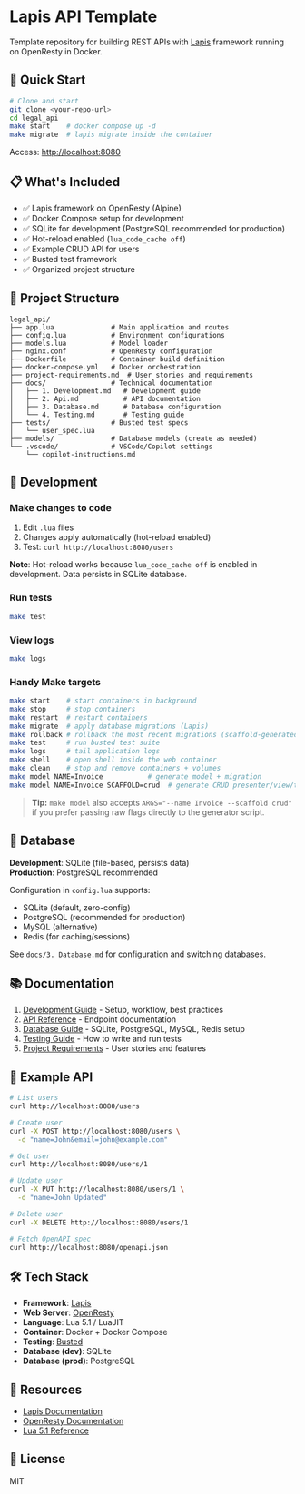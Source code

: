 # Lapis API Template

Template repository for building REST APIs with [Lapis](https://leafo.net/lapis/) framework running on OpenResty in Docker.

## 🚀 Quick Start

```bash
# Clone and start
git clone <your-repo-url>
cd legal_api
make start    # docker compose up -d
make migrate  # lapis migrate inside the container
```

Access: <http://localhost:8080>

## 📋 What's Included

- ✅ Lapis framework on OpenResty (Alpine)
- ✅ Docker Compose setup for development
- ✅ SQLite for development (PostgreSQL recommended for production)
- ✅ Hot-reload enabled (`lua_code_cache off`)
- ✅ Example CRUD API for users
- ✅ Busted test framework
- ✅ Organized project structure

## 📁 Project Structure

```
legal_api/
├── app.lua              # Main application and routes
├── config.lua           # Environment configurations
├── models.lua           # Model loader
├── nginx.conf           # OpenResty configuration
├── Dockerfile           # Container build definition
├── docker-compose.yml   # Docker orchestration
├── project-requirements.md  # User stories and requirements
├── docs/                # Technical documentation
│   ├── 1. Development.md   # Development guide
│   ├── 2. Api.md           # API documentation
│   ├── 3. Database.md      # Database configuration
│   └── 4. Testing.md       # Testing guide
├── tests/               # Busted test specs
│   └── user_spec.lua
├── models/              # Database models (create as needed)
└── .vscode/             # VSCode/Copilot settings
    └── copilot-instructions.md
```

## 🔧 Development

### Make changes to code

1. Edit `.lua` files
2. Changes apply automatically (hot-reload enabled)
3. Test: `curl http://localhost:8080/users`

**Note**: Hot-reload works because `lua_code_cache off` is enabled in development. Data persists in SQLite database.

### Run tests

```bash
make test
```

### View logs

```bash
make logs
```

### Handy Make targets

```bash
make start    # start containers in background
make stop     # stop containers
make restart  # restart containers
make migrate  # apply database migrations (Lapis)
make rollback # rollback the most recent migrations (scaffold-generated)
make test     # run busted test suite
make logs     # tail application logs
make shell    # open shell inside the web container
make clean    # stop and remove containers + volumes
make model NAME=Invoice           # generate model + migration
make model NAME=Invoice SCAFFOLD=crud  # generate CRUD presenter/view/test stubs + routes + OpenAPI docs
```

> **Tip:** `make model` also accepts `ARGS="--name Invoice --scaffold crud"` if you prefer
passing raw flags directly to the generator script.

## 💾 Database

**Development**: SQLite (file-based, persists data)  
**Production**: PostgreSQL recommended

Configuration in `config.lua` supports:

- SQLite (default, zero-config)
- PostgreSQL (recommended for production)
- MySQL (alternative)
- Redis (for caching/sessions)

See `docs/3. Database.md` for configuration and switching databases.

## 📚 Documentation

1. [Development Guide](docs/1.%20Development.md) - Setup, workflow, best practices
2. [API Reference](docs/2.%20Api.md) - Endpoint documentation
3. [Database Guide](docs/3.%20Database.md) - SQLite, PostgreSQL, MySQL, Redis setup
4. [Testing Guide](docs/4.%20Testing.md) - How to write and run tests
5. [Project Requirements](project-requirements.md) - User stories and features

## 🎯 Example API

```bash
# List users
curl http://localhost:8080/users

# Create user
curl -X POST http://localhost:8080/users \
  -d "name=John&email=john@example.com"

# Get user
curl http://localhost:8080/users/1

# Update user
curl -X PUT http://localhost:8080/users/1 \
  -d "name=John Updated"

# Delete user
curl -X DELETE http://localhost:8080/users/1

# Fetch OpenAPI spec
curl http://localhost:8080/openapi.json
```

## 🛠️ Tech Stack

- **Framework**: [Lapis](https://leafo.net/lapis/)
- **Web Server**: [OpenResty](https://openresty.org/)
- **Language**: Lua 5.1 / LuaJIT
- **Container**: Docker + Docker Compose
- **Testing**: [Busted](https://olivinelabs.com/busted/)
- **Database (dev)**: SQLite
- **Database (prod)**: PostgreSQL

## 📖 Resources

- [Lapis Documentation](https://leafo.net/lapis/reference.html)
- [OpenResty Documentation](https://openresty-reference.readthedocs.io/)
- [Lua 5.1 Reference](https://www.lua.org/manual/5.1/)

## 📝 License

MIT
